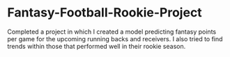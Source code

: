 # Fantasy-Football-Rookie-Project
Completed a project in which I created a model predicting fantasy points per game for the upcoming running backs and receivers. I also tried to find trends within those that performed well in their rookie season.
